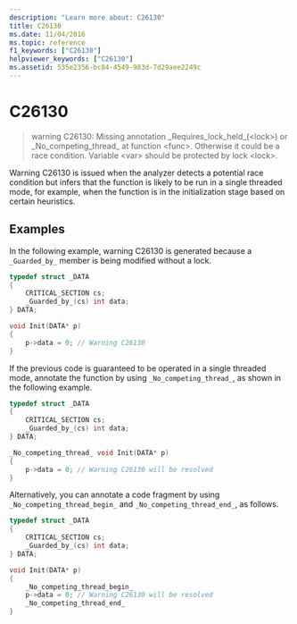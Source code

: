 ```yaml
---
description: "Learn more about: C26130"
title: C26130
ms.date: 11/04/2016
ms.topic: reference
f1_keywords: ["C26130"]
helpviewer_keywords: ["C26130"]
ms.assetid: 535e2356-bc84-4549-983d-7d29aee2249c
---
```

# C26130

> warning C26130: Missing annotation \_Requires\_lock\_held\_(\<lock>) or \_No\_competing\_thread\_ at function \<func>. Otherwise it could be a race condition. Variable \<var> should be protected by lock \<lock>.

Warning C26130 is issued when the analyzer detects a potential race condition but infers that the function is likely to be run in a single threaded mode, for example, when the function is in the initialization stage based on certain heuristics.

## Examples

In the following example, warning C26130 is generated because a `_Guarded_by_` member is being modified without a lock.

```cpp
typedef struct _DATA
{
    CRITICAL_SECTION cs;
    _Guarded_by_(cs) int data;
} DATA;

void Init(DATA* p)
{
    p->data = 0; // Warning C26130
}
```

If the previous code is guaranteed to be operated in a single threaded mode, annotate the function by using `_No_competing_thread_`, as shown in the following example.

```cpp
typedef struct _DATA
{
    CRITICAL_SECTION cs;
    _Guarded_by_(cs) int data;
} DATA;

_No_competing_thread_ void Init(DATA* p)
{
    p->data = 0; // Warning C26130 will be resolved
}
```

Alternatively, you can annotate a code fragment by using `_No_competing_thread_begin_` and `_No_competing_thread_end_`, as follows.

```cpp
typedef struct _DATA
{
    CRITICAL_SECTION cs;
    _Guarded_by_(cs) int data;
} DATA;

void Init(DATA* p)
{
    _No_competing_thread_begin_
    p->data = 0; // Warning C26130 will be resolved
    _No_competing_thread_end_
}
```
